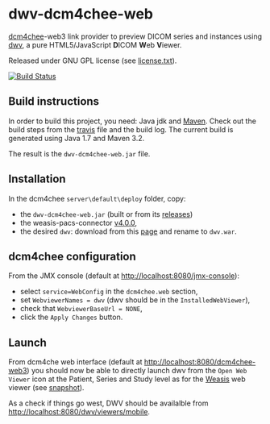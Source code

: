 dwv-dcm4chee-web
================

[dcm4chee](http://www.dcm4che.org/)-web3 link provider to preview DICOM series and instances using [dwv](https://github.com/ivmartel/dwv), a pure HTML5/JavaScript **D**ICOM **W**eb **V**iewer. 

Released under GNU GPL license (see [license.txt](license.txt)). 

[![Build Status](https://travis-ci.org/ivmartel/dwv-dcm4chee-web.svg?branch=master)](https://travis-ci.org/ivmartel/dwv-dcm4chee-web)

Build instructions
------------------
In order to build this project, you need: Java jdk and [Maven](http://maven.apache.org/download.cgi). Check out the build steps from the [travis](https://github.com/ivmartel/dwv-dcm4chee-web/blob/master/.travis.yml) file and the build log. The current build is generated using Java 1.7 and Maven 3.2.

The result is the `dwv-dcm4chee-web.jar` file.

Installation
------------
In the dcm4chee `server\default\deploy` folder, copy:
 * the `dwv-dcm4chee-web.jar` (built or from its [releases](https://github.com/ivmartel/dwv-dcm4chee-web/releases))
 * the weasis-pacs-connector [v4.0.0](http://sourceforge.net/projects/dcm4che/files/Weasis/weasis-pacs-connector/4.0.0/weasis-pacs-connector.war/download),
 * the desired `dwv`: download from this [page](http://ivmartel.github.io/dwv-dcm4chee-web/) and rename to `dwv.war`.

dcm4chee configuration
----------------------
From the JMX console (default at [http://localhost:8080/jmx-console](http://localhost:8080/jmx-console)):
 * select `service=WebConfig` in the `dcm4chee.web` section,
 * set `WebviewerNames = dwv` (dwv should be in the `InstalledWebViewer`),
 * check that `WebviewerBaseUrl = NONE`,
 * click the `Apply Changes` button.

Launch
-------
From dcm4che web interface (default at [http://localhost:8080/dcm4chee-web3](http://localhost:8080/dcm4chee-web3)) you should now be able to directly launch dwv from the `Open Web Viewer` icon at the Patient, Series and Study level as for the [Weasis](http://www.dcm4che.org/confluence/display/WEA/Installing+Weasis+in+DCM4CHEE) web viewer (see [snapshot](https://dcm4che.atlassian.net/wiki/display/WEA/Home?preview=/3670024/3670343/screen1b.png)).

As a check if things go west, DWV should be availalble from [http://localhost:8080/dwv/viewers/mobile](http://localhost:8080/dwv/viewers/mobile).


